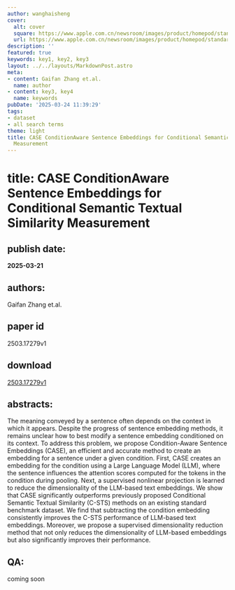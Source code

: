 ```yaml
---
author: wanghaisheng
cover:
  alt: cover
  square: https://www.apple.com.cn/newsroom/images/product/homepod/standard/Apple-HomePod-hero-230118_big.jpg.large_2x.jpg
  url: https://www.apple.com.cn/newsroom/images/product/homepod/standard/Apple-HomePod-hero-230118_big.jpg.large_2x.jpg
description: ''
featured: true
keywords: key1, key2, key3
layout: ../../layouts/MarkdownPost.astro
meta:
- content: Gaifan Zhang et.al.
  name: author
- content: key3, key4
  name: keywords
pubDate: '2025-03-24 11:39:29'
tags:
- dataset
- all search terms
theme: light
title: CASE ConditionAware Sentence Embeddings for Conditional Semantic Textual Similarity
  Measurement
---
```


# title: CASE ConditionAware Sentence Embeddings for Conditional Semantic Textual Similarity Measurement 
## publish date: 
**2025-03-21** 
## authors: 
  Gaifan Zhang et.al. 
## paper id
2503.17279v1
## download
[2503.17279v1](http://arxiv.org/abs/2503.17279v1)
## abstracts:
The meaning conveyed by a sentence often depends on the context in which it appears. Despite the progress of sentence embedding methods, it remains unclear how to best modify a sentence embedding conditioned on its context. To address this problem, we propose Condition-Aware Sentence Embeddings (CASE), an efficient and accurate method to create an embedding for a sentence under a given condition. First, CASE creates an embedding for the condition using a Large Language Model (LLM), where the sentence influences the attention scores computed for the tokens in the condition during pooling. Next, a supervised nonlinear projection is learned to reduce the dimensionality of the LLM-based text embeddings. We show that CASE significantly outperforms previously proposed Conditional Semantic Textual Similarity (C-STS) methods on an existing standard benchmark dataset. We find that subtracting the condition embedding consistently improves the C-STS performance of LLM-based text embeddings. Moreover, we propose a supervised dimensionality reduction method that not only reduces the dimensionality of LLM-based embeddings but also significantly improves their performance.
## QA:
coming soon
